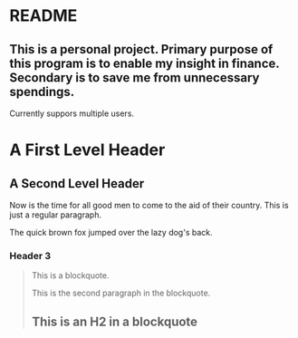 README
=======================

This is a personal project.
Primary purpose of this program is to enable my insight in finance.
Secondary is to save me from unnecessary spendings.
-----------------------

Currently suppors multiple users.

A First Level Header
====================

A Second Level Header
---------------------

Now is the time for all good men to come to
the aid of their country. This is just a
regular paragraph.

The quick brown fox jumped over the lazy
dog's back.

### Header 3

> This is a blockquote.
> 
> This is the second paragraph in the blockquote.
>
> ## This is an H2 in a blockquote